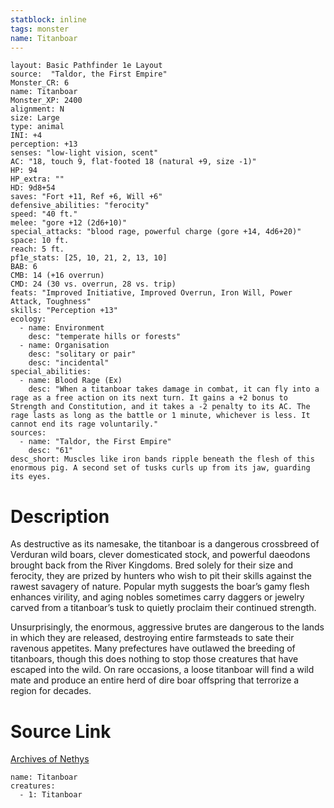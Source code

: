 ```yaml
---
statblock: inline
tags: monster
name: Titanboar
---
```

```statblock
layout: Basic Pathfinder 1e Layout
source:  "Taldor, the First Empire"
Monster_CR: 6
name: Titanboar
Monster_XP: 2400
alignment: N
size: Large
type: animal
INI: +4
perception: +13
senses: "low-light vision, scent"
AC: "18, touch 9, flat-footed 18 (natural +9, size -1)"
HP: 94
HP_extra: ""
HD: 9d8+54
saves: "Fort +11, Ref +6, Will +6"
defensive_abilities: "ferocity"
speed: "40 ft."
melee: "gore +12 (2d6+10)"
special_attacks: "blood rage, powerful charge (gore +14, 4d6+20)"
space: 10 ft.
reach: 5 ft.
pf1e_stats: [25, 10, 21, 2, 13, 10]
BAB: 6
CMB: 14 (+16 overrun)
CMD: 24 (30 vs. overrun, 28 vs. trip)
feats: "Improved Initiative, Improved Overrun, Iron Will, Power Attack, Toughness"
skills: "Perception +13"
ecology:
  - name: Environment
    desc: "temperate hills or forests"
  - name: Organisation
    desc: "solitary or pair"
    desc: "incidental"
special_abilities:
  - name: Blood Rage (Ex)
    desc: "When a titanboar takes damage in combat, it can fly into a rage as a free action on its next turn. It gains a +2 bonus to Strength and Constitution, and it takes a -2 penalty to its AC. The rage lasts as long as the battle or 1 minute, whichever is less. It cannot end its rage voluntarily."
sources:
  - name: "Taldor, the First Empire"
    desc: "61"
desc_short: Muscles like iron bands ripple beneath the flesh of this enormous pig. A second set of tusks curls up from its jaw, guarding its eyes.
```
# Description
As destructive as its namesake, the titanboar is a dangerous crossbreed of Verduran wild boars, clever domesticated stock, and powerful daeodons brought back from the River Kingdoms. Bred solely for their size and ferocity, they are prized by hunters who wish to pit their skills against the rawest savagery of nature. Popular myth suggests the boar’s gamy flesh enhances virility, and aging nobles sometimes carry daggers or jewelry carved from a titanboar’s tusk to quietly proclaim their continued strength.

Unsurprisingly, the enormous, aggressive brutes are dangerous to the lands in which they are released, destroying entire farmsteads to sate their ravenous appetites. Many prefectures have outlawed the breeding of titanboars, though this does nothing to stop those creatures that have escaped into the wild. On rare occasions, a loose titanboar will find a wild mate and produce an entire herd of dire boar offspring that terrorize a region for decades.
# Source Link
[Archives of Nethys](https://aonprd.com/MonsterDisplay.aspx?ItemName=Titanboar)
```encounter-table
name: Titanboar
creatures:
  - 1: Titanboar
```
